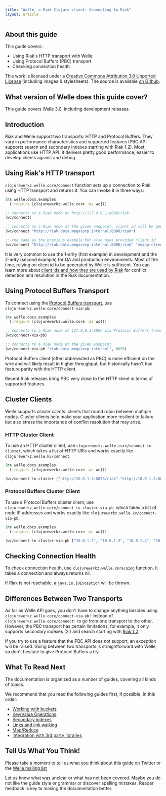 ```yaml
---
title: "Welle, a Riak Clojure client: Connecting to Riak"
layout: article
---
```


## About this guide

This guide covers:

 * Using Riak's HTTP transport with Welle
 * Using Protocol Buffers (PBC) transport
 * Checking connection health

This work is licensed under a <a rel="license"
href="http://creativecommons.org/licenses/by/3.0/">Creative Commons
Attribution 3.0 Unported License</a> (including images &
stylesheets). The source is available [on Github](https://github.com/clojurewerkz/welle.docs).


## What version of Welle does this guide cover?

This guide covers Welle 3.0, including development releases.


## Introduction

Riak and Welle support two transports: HTTP and Protocol Buffers. They
vary in performance characteristics and supported features (PBC API
supports searcn and secondary indexes starting with Riak 1.2). Most
applications use HTTP API: it delivers pretty good performance, easier
to develop clients against and debug.


## Using Riak's HTTP transport

`clojurewerkz.welle.core/connect` function sets up a connection to
Riak using HTTP transport and returns it. You can invoke it in three
ways:

``` clojure
(ns welle.docs.examples
  (:require [clojurewerkz.welle.core :as wc]))

;; connects to a Riak node at http://127.0.0.1:8098/riak
(wc/connect)

;; connects to a Riak node at the given endpoint, client id will be generated
(wc/connect "http://riak.data.megacorp.internal:8098/riak")

;; the same as the previous example but also uses provided client id
(wc/connect "http://riak.data.megacorp.internal:8098/riak" "myapp-client.0001")
```

It is very common to use the 1-arity (first example) in development
and the 2-arity (second example) for QA and production environments.
Most of the time, relying on client id to be generated by Welle is
sufficient. You can learn more about [client ids and how they are used by Riak](http://docs.basho.com/riak/latest/references/appendices/concepts/Vector-Clocks/)
for conflict detection and resolution in the Riak documentation.


## Using Protocol Buffers Transport

To connect using the [Protocol Buffers transport](http://wiki.basho.com/PBC-API.html), use `clojurewerkz.welle.core/connect-via-pb`:

``` clojure
(ns welle.docs.examples
  (:require [clojurewerkz.welle.core :as wc]))

;; connects to a Riak node at 127.0.0.1:8087 via Protocol Buffers transport
(wc/connect-via-pb)

;; connects to a Riak node at the given endpoint
(wc/connect-via-pb "riak.data.megacorp.internal", 8098)
```

Protocol Buffers client (often abbreviated as PBC) is more efficient on the wire
and will likely result in higher throughput, but historically hasn't had
feature parity with the HTTP client.

Recent Riak releases bring PBC very close to the HTTP client in terms of supported
features.


## Cluster Clients

Welle supports *cluster clients*: clients that round robin between
multiple nodes. Cluster clients help make your application more
resilient to failure but also stress the importance of conflict
resolution that may arise.

### HTTP Cluster Client

To use an HTTP cluster client, use `clojurewerkz.welle.core/connect-to-cluster`, which takes a list of
HTTP URIs and works exactly like `clojurewerkz.welle.kv/connect`.

``` clojure
(ns welle.docs.examples
  (:require [clojurewerkz.welle.core :as wc]))

(wc/connect-to-cluster ["http://10.0.1.2:8098/riak" "http://10.0.1.3:8098/riak"])
```


### Protocol Buffers Cluster Client

To use a Protocol Buffers cluster client, use
`clojurewerkz.welle.core/connect-to-cluster-via-pb`, which takes a
list of node IP addresses and works exactly like
`clojurewerkz.welle.kv/connect-via-pb`.

``` clojure
(ns welle.docs.examples
  (:require [clojurewerkz.welle.core :as wc]))

(wc/connect-to-cluster-via-pb ["10.0.1.2", "10.0.1.3", "10.0.1.4", "10.0.1.5", "10.0.1.6"])
```


## Checking Connection Health

To check connection health, use `clojurewerkz.welle.core/ping`
function. It takes a connection and always returns nil.

If Riak is not reachable, a `java.io.IOException` will be thrown.


## Differences Between Two Transports

As far as Welle API goes, you don't have to change anything besides
using `clojurewerkz.welle.core/connect-via-pb!` instead of
`clojurewerkz.welle.core/connect!` to go from one transport to the
other. However, the PBC transport has certain limitations, for
example, it only supports secondary indexes (2i) and search starting
with [Riak 1.2](http://basho.com/riak-1-2-is-official/).

If you try to use a feature that the PBC API does not support, an
exception will be raised. Going between two transports is
straightforward with Welle, so don't hesitate to give Protocol Buffers
a try.


## What To Read Next

The documentation is organized as a number of guides, covering all kinds of topics.

We recommend that you read the following guides first, if possible, in this order:

 * [Working with buckets](/articles/buckets.html)
 * [Key/Value Operations](/articles/kv.html)
 * [Secondary indexes](/articles/2i.html)
 * [Links and link walking](/articles/links.html)
 * [Map/Reduce](/articles/mapreduce.html)
 * [Integration with 3rd party libraries](/articles/integration.html)



## Tell Us What You Think!

Please take a moment to tell us what you think about this guide on Twitter or the [Welle mailing list](https://groups.google.com/forum/#!forum/clojure-riak)

Let us know what was unclear or what has not been covered. Maybe you
do not like the guide style or grammar or discover spelling
mistakes. Reader feedback is key to making the documentation better.
